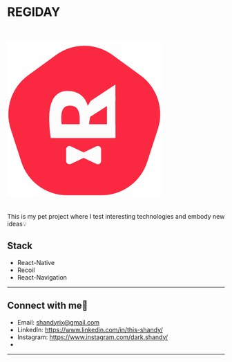 # REGIDAY
<br/>

![](./src/assets/img/appLogo.png)
<br/>
<br/>
<br/>
This is my pet project where I test interesting technologies and embody new ideas💡
<br/>

## Stack
- React-Native
- Recoil
- React-Navigation
<hr>

## Connect with me🤑
- Email: shandyrix@gmail.com
- LinkedIn: https://www.linkedin.com/in/this-shandy/
- Instagram: https://www.instagram.com/dark.shandy/
- 
<hr>
